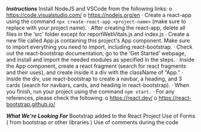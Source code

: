 *******Instructions*******
     Install NodeJS and VSCode from the following links:
o   https://code.visualstudio.com/
o   https://nodejs.org/en
·        Create a react-app using the command `npx create-react-app <project-name>` (make sure to replace <project-name> with your project name).
·        After creating the react-app, delete all files in the ‘src’ folder except for reportWebVitals.js and index.js
·        Create a new file called App.js containing this project's App component. Make sure to import everything you need to import, including react-bootstrap.
·         Check out the react-bootstrap documentation, go to the ‘Get Started’ webpage, and install and import the needed modules as specified in the steps.
·        Inside the App component, create a react fragment (search for react fragments and their uses), and create inside it a div with the className of “App.”
·        Inside the div, use react-bootstrap to create a navbar, a heading, and 3 cards (search for navbars, cards, and heading in react-bootstrap).
·        When you finish, run your project using the command `npm start.`
·        For any references, please check the following:
o   https://react.dev/
o   https://react-bootstrap.github.io/

*******What We're Looking For*******
Bootstrap added to the React Project
Use of Forms ( from bootstrap or other libraries )
Use of comments during the code
